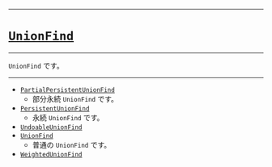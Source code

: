 _____

# [`UnionFind`](https://github.com/titan-23/Library_py/blob/main/DataStructures/UnionFind)

_____

`UnionFind` です。

_____

- [`PartialPersistentUnionFind`](./PartialPersistentUnionFind.md)
  - 部分永続 `UnionFind` です。
- [`PersistentUnionFind`](./PersistentUnionFind.md)
  - 永続 `UnionFind` です。
- [`UndoableUnionFind`](UndoableUnionFind.md)
- [`UnionFind`](UnionFind.md)
  - 普通の `UnionFind` です。
- [`WeightedUnionFind`](WeightedUnionFind.md)
